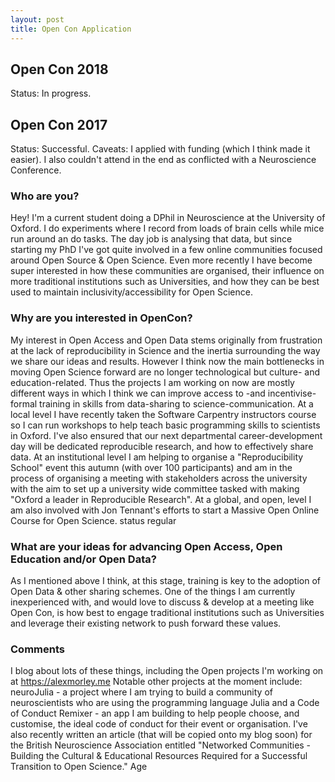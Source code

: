 ```yaml
---
layout: post
title: Open Con Application
---
```


## Open Con 2018
Status: In progress.

## Open Con 2017
Status: Successful.
Caveats: I applied with funding (which I think made it easier). I also couldn't attend in the end as conflicted with a Neuroscience Conference.

### Who are you?
Hey! I'm a current student doing a DPhil in Neuroscience at the University of Oxford. I do experiments where I record from loads of brain cells while mice run around an do tasks. The day job is analysing that data, but since starting my PhD I've got quite involved in a few online communities focused around Open Source & Open Science. Even more recently I have become super interested in how these communities are organised, their influence on more traditional institutions such as Universities, and how they can be best used to maintain inclusivity/accessibility for Open Science.

### Why are you interested in OpenCon?
My interest in Open Access and Open Data stems originally from frustration at the lack of reproducibility in Science and the inertia surrounding the way we share our ideas and results. However I think now the main bottlenecks in moving Open Science forward are no longer technological but culture- and education-related. Thus the projects I am working on now are mostly different ways in which I think we can improve access to -and incentivise- formal training in skills from data-sharing to science-communication. At a local level I have recently taken the Software Carpentry instructors course so I can run workshops to help teach basic programming skills to scientists in Oxford. I've also ensured that our next departmental career-development day will be dedicated reproducible research, and how to effectively share data. At an institutional level I am helping to organise a "Reproducibility School" event this autumn (with over 100 participants) and am in the process of organising a meeting with stakeholders across the university with the aim to set up a university wide committee tasked with making "Oxford a leader in Reproducible Research". At a global, and open, level I am also involved with Jon Tennant's efforts to start a Massive Open Online Course for Open Science.
status
regular

### What are your ideas for advancing Open Access, Open Education and/or Open Data?
As I mentioned above I think, at this stage, training is key to the adoption of Open Data & other sharing schemes. One of the things I am currently inexperienced with, and would love to discuss & develop at a meeting like Open Con, is how best to engage traditional institutions such as Universities and leverage their existing network to push forward these values.

### Comments
I blog about lots of these things, including the Open projects I'm working on at https://alexmorley.me Notable other projects at the moment include: neuroJulia - a project where I am trying to build a community of neuroscientists who are using the programming language Julia and a Code of Conduct Remixer - an app I am building to help people choose, and customise, the ideal code of conduct for their event or organisation. I've also recently written an article (that will be copied onto my blog soon) for the British Neuroscience Association entitled "Networked Communities - Building the Cultural & Educational Resources Required for a Successful Transition to Open Science."
Age
